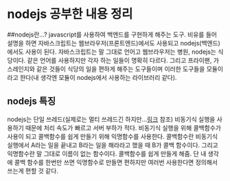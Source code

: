 # nodejs 공부한 내용 정리

##nodejs란...?
javascript를 사용하여 백엔드를 구현하게 해주는 도구. 비유를 들어 설명을 하면 자바스크립트는 웹브라우저(프론트엔드)에서도 사용되고 nodejs(백엔드)에서도 사용이 된다. 자바스크립트는 말 그대로 언어고 웹브라우저는 병원, nodejs는 식당이다. 같은 언어를 사용하지만 각자 하는 일들이 명확히 다르다. 그리고 프라이팬, 가스레인지와 같은 것들이 식당의 일을 편하게 해주는 도구들이며 이러한 도구들을 모듈이라고 한다(내 생각엔 모듈이 nodejs에서 사용하는 라이브러리 같다).

## nodejs 특징
nodejs는 단일 쓰레드(실제로는 멀티 쓰레드긴 하지만...[링크](http://jeremyko.blogspot.com/2012/12/nodejs.html) 참조) 비동기식 실행을 사용하기 때문에 처리 속도가 빠르고 서버 부하가 적다.
비동기식 실행을 위해 콜백함수가 사용이 되고 콜백함수를 쉽게 만들기 위해 익명함수를 사용한다. 콜백함수란 비동기식 실행에서 A라는 일을 끝내고 B라는 일을 해라라고 했을 때 B가 콜백 함수이다. 그리고 익명함수란 말 그대로 이름이 없는 함수이다. 콜백함수를 쉽게 만들게 해줌. 단 내 생각에 콜백 함수를 한번만 쓰면 익명함수로 만들면 편하지만 여러번 사용한다면 정의해서 쓰는게 편할 것 같다.
